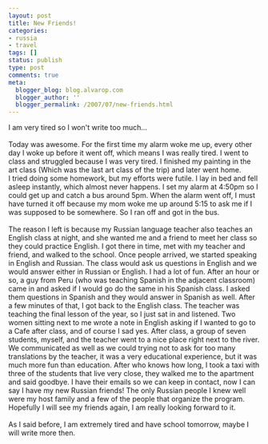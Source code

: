 ```yaml
---
layout: post
title: New Friends!
categories:
- russia
- travel
tags: []
status: publish
type: post
comments: true
meta:
  blogger_blog: blog.alvarop.com
  blogger_author: ''
  blogger_permalink: /2007/07/new-friends.html
---
```

I am very tired so I won't write too much...<br /><br />Today was awesome. For the first time my alarm woke me up, every other day I woke up before it went off, which means I was really tired. I went to class and struggled because I was very tired. I finished my painting in the art class (Which was the last art class of the trip) and later went home.<br />I tried doing some homework, but my efforts were futile. I lay in bed and fell asleep instantly, which almost never happens. I set my alarm at 4:50pm so I could get up and catch a bus around 5pm. When the alarm went off, I must have turned it off because my mom woke me up around 5:15 to ask me if I was supposed to be somewhere. So I ran off and got in the bus.<br /><br />The reason I left is because my Russian language teacher also teaches an English class at night, and she wanted me and a friend to meet her class so they could practice English. I got there in time, met with my teacher and friend, and walked to the school. Once people arrived, we started speaking in English and Russian. The class would ask us questions in English and we would answer either in Russian or English. I had a lot of fun. After an hour or so, a guy from Peru (who was teaching Spanish in the adjacent classroom) came in and asked if I would go do the same in his Spanish class. I asked them questions in Spanish and they would answer in Spanish as well. After a few minutes of that, I got back to the English class. The teacher was teaching the final lesson of the year, so I just sat in and listened. Two women sitting next to me wrote a note in English asking if I wanted to go to a Cafe after class, and of course I sad yes. After class, a group of seven students, myself, and the teacher went to a nice place right next to the river. We communicated as well as we could trying not to ask for too many translations by the teacher, it was a very educational experience, but it was much more fun than education. After who knows how long, I took a taxi with three of the students that live very close, they walked me to the apartment and said goodbye. I have their emails so we can keep in contact, now I can say I have my new Russian friends! The only Russian people I knew well were my host family and a few of the people that organize the program. Hopefully I will see my friends again, I am really looking forward to it.<br /><br />As I said before, I am extremely tired and have school tomorrow, maybe I will write more then.
